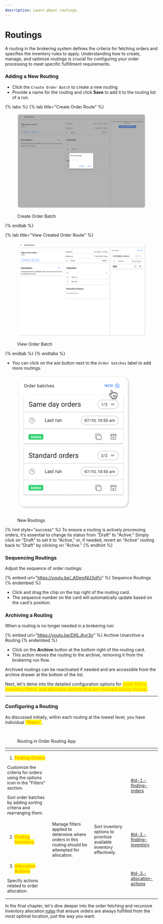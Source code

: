 ```yaml
---
description: Learn about routings.
---
```


# Routings

A routing in the brokering system defines the criteria for fetching orders and specifies the inventory rules to apply. Understanding how to create, manage, and optimize routings is crucial for configuring your order processing to meet specific fulfillment requirements.

### Adding a New Routing

* Click the `Create Order Batch`  to create a new routing.
* Provide a name for the routing and click **Save** to add it to the routing list of a run.

{% tabs %}
{% tab title="Create Order Route" %}
<figure><img src="../.gitbook/assets/New Routing.png" alt=""><figcaption><p>Create Order Batch</p></figcaption></figure>


{% endtab %}

{% tab title="View Created Order Route" %}
<figure><img src="../.gitbook/assets/Order Batch.png" alt=""><figcaption><p>View Order Batch</p></figcaption></figure>
{% endtab %}
{% endtabs %}

* You can click on the `Add` button next to the `Order batches` label to add more routings.

<figure><img src="../.gitbook/assets/Order Batches.png" alt="" width="375"><figcaption><p>New Routings</p></figcaption></figure>

{% hint style="success" %}
To ensure a routing is actively processing orders, it’s essential to change its status from "Draft" to "Active." Simply click on "Draft" to set it to "Active," or, if needed, revert an "Active" routing back to "Draft" by clicking on "Active."
{% endhint %}

### Sequencing Routings

Adjust the sequence of order routings:

{% embed url="https://youtu.be/_ADemNU3oPo" %}
Sequence Routings
{% endembed %}

* Click and drag the chip on the top right of the routing card.
* The sequence number on the card will automatically update based on the card's position.

### Archiving a Routing

When a routing is no longer needed in a brokering run:

{% embed url="https://youtu.be/DIllLJkyr3o" %}
Archive Unarchive a Routing
{% endembed %}

* Click on the **Archive** button at the bottom right of the routing card.
* This action moves the routing to the archive, removing it from the brokering run flow.

Archived routings can be reactivated if needed and are accessible from the archive drawer at the bottom of the list.

Next, let's delve into the detailed configuration options for <mark style="color:orange;">order filters, inventory filters, and allocation actions that are involved during routing.</mark>

***

### Configuring a Routing

As discussed initially, within each routing at the lowest level, you have individual <mark style="color:orange;">**"Rules"**</mark>.

<figure><img src="../.gitbook/assets/Routings.png" alt=""><figcaption><p>Routing in Order Routing App</p></figcaption></figure>

<table data-view="cards"><thead><tr><th></th><th></th><th></th><th data-hidden data-card-target data-type="content-ref"></th></tr></thead><tbody><tr><td><ol><li><mark style="color:orange;"><strong>Finding Orders</strong></mark></li></ol><p>Customize the criteria for orders using the options icon in the "Filters" section.</p><p>Sort order batches by adding sorting criteria and rearranging them.</p></td><td></td><td></td><td><a href="rules.md#id-1.-finding-orders">#id-1.-finding-orders</a></td></tr><tr><td><ol start="2"><li><mark style="color:orange;"><strong>Finding Inventory</strong></mark></li></ol></td><td>Manage filters applied to determine where orders in this routing should be attempted for allocation.</td><td>Sort inventory options to prioritize available inventory effectively.</td><td><a href="rules.md#id-2.-finding-inventory">#id-2.-finding-inventory</a></td></tr><tr><td><ol start="3"><li><mark style="color:orange;"><strong>Allocation Actions</strong></mark></li></ol><p>Specify actions related to order allocation.</p></td><td></td><td></td><td><a href="rules.md#id-3.-allocation-actions">#id-3.-allocation-actions</a></td></tr></tbody></table>

In the final chapter, let's dive deeper into the order fetching and recursive inventory allocation [rules](rules.md) that ensure orders are always fulfilled from the most optimal location, just the way you want.
